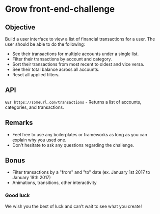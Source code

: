 # Grow front-end-challenge

## Objective
Build a user interface to view a list of financial transactions for a user. The user should be able to do the following:

- See their transactions for multiple accounts under a single list.
- Filter their transactions by account and category.
- Sort their transactions from most recent to oldest and vice versa.
- See their total balance across all accounts.
- Reset all applied filters.

## API
`GET https://someurl.com/transactions` - Returns a list of accounts, categories, and transactions.

## Remarks
- Feel free to use any boilerplates or frameworks as long as you can explain why you used one.
- Don't hesitate to ask any questions regarding the challenge.

## Bonus
- Filter transactions by a "from" and "to" date (ex. January 1st 2017 to January 18th 2017)
- Animations, transitions, other interactivity

### Good luck
We wish you the best of luck and can't wait to see what you create!
